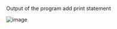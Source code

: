 Output of the program add print statement

![image](https://github.com/user-attachments/assets/a0eba170-c603-4a1c-b4f6-d358341f37da)
